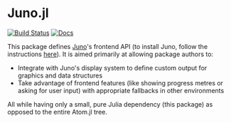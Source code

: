 # Juno.jl

[![Build Status](https://travis-ci.org/JunoLab/Juno.jl.svg?branch=master)](https://travis-ci.org/JunoLab/Juno.jl) [![Docs](https://img.shields.io/badge/docs-latest-blue.svg)](https://JunoLab.github.io/JunoDocs.jl/latest)

This package defines [Juno](http://junolab.org/)'s frontend API (to install Juno, follow the instructions [here](http://docs.junolab.org/latest/man/installation.html)). It is aimed primarily at allowing package authors to:

* Integrate with Juno's display system to define custom output for graphics and data structures
* Take advantage of frontend features (like showing progress metres or asking for user input) with appropriate fallbacks in other environments

All while having only a small, pure Julia dependency (this package) as opposed to the entire Atom.jl tree.
